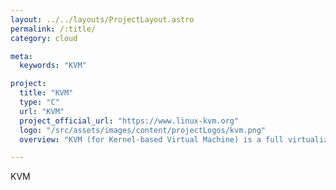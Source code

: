 ```yaml
---
layout: ../../layouts/ProjectLayout.astro
permalink: /:title/
category: cloud

meta:
  keywords: "KVM"

project:
  title: "KVM"
  type: "C"
  url: "KVM"
  project_official_url: "https://www.linux-kvm.org"
  logo: "/src/assets/images/content/projectLogos/kvm.png"
  overview: "KVM (for Kernel-based Virtual Machine) is a full virtualization solution for Linux on x86 hardware containing virtualization extensions (Intel VT or AMD-V). It consists of a loadable kernel module, kvm.ko, that provides the core virtualization infrastructure and a processor specific module, kvm-intel.ko or kvm-amd.ko."

---
```


<p>KVM</p>
